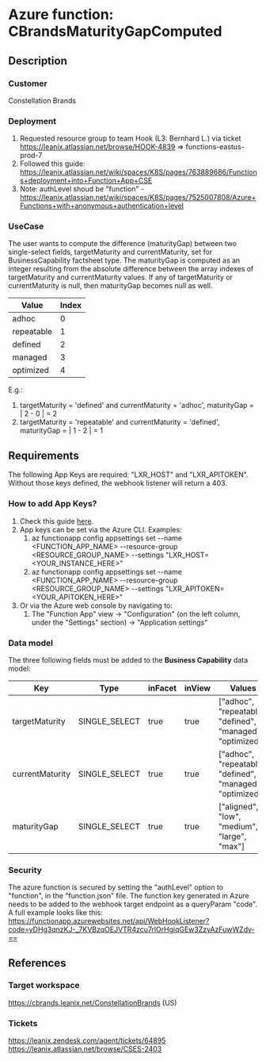 # Azure function: CBrandsMaturityGapComputed

## Description

### Customer

Constellation Brands

### Deployment

1. Requested resource group to team Hook (L3: Bernhard L.) via ticket https://leanix.atlassian.net/browse/HOOK-4839 => functions-eastus-prod-7
2. Followed this guide: https://leanix.atlassian.net/wiki/spaces/K8S/pages/763889686/Functions+deployment+into+Function+App+CSE
3. Note: authLevel shoud be "function" - https://leanix.atlassian.net/wiki/spaces/K8S/pages/7525007808/Azure+Functions+with+anonymous+authentication+level

### UseCase

The user wants to compute the difference (maturityGap) between two single-select fields,
targetMaturity and currentMaturity, set for BusinessCapability factsheet type. The maturityGap is computed as an integer resulting from the absolute difference between the array indexes of targetMaturity and currentMaturity values. If any of targetMaturity or currentMaturity is null, then maturityGap becomes null as well.

| Value      | Index |
| ---------- | ----- |
| adhoc      | 0     |
| repeatable | 1     |
| defined    | 2     |
| managed    | 3     |
| optimized  | 4     |

E.g.:

1. targetMaturity = 'defined' and currentMaturity = 'adhoc', maturityGap = | 2 - 0 | = 2
2. targetMaturity = 'repeatable' and currentMaturity = 'defined', maturityGap = | 1 - 2 | = 1

## Requirements

The following App Keys are required: "LXR_HOST" and "LXR_APITOKEN".
Without those keys defined, the webhook listener will return a 403.

### How to add App Keys?

1. Check this guide [here](https://learn.microsoft.com/en-us/cli/azure/functionapp/config/appsettings?view=azure-cli-latest#az-functionapp-config-appsettings-set).
2. App keys can be set via the Azure CLI. Examples:
   1. az functionapp config appsettings set --name <FUNCTION_APP_NAME> --resource-group <RESOURCE_GROUP_NAME> --settings "LXR_HOST=<YOUR_INSTANCE_HERE>"
   2. az functionapp config appsettings set --name <FUNCTION_APP_NAME> --resource-group <RESOURCE_GROUP_NAME> --settings "LXR_APITOKEN=<YOUR_APITOKEN_HERE>"
3. Or via the Azure web console by navigating to:
   1. The "Function App" view -> "Configuration" (on the left column, under the "Settings" section) -> "Application settings"

### Data model

The three following fields must be added to the **Business Capability** data model:

| Key             | Type          | inFacet | inView | Values                                                     |
| --------------- | ------------- | ------- | ------ | ---------------------------------------------------------- |
| targetMaturity  | SINGLE_SELECT | true    | true   | ["adhoc", "repeatable", "defined", "managed", "optimized"] |
| currentMaturity | SINGLE_SELECT | true    | true   | ["adhoc", "repeatable", "defined", "managed", "optimized"] |
| maturityGap     | SINGLE_SELECT | true    | true   | ["aligned", "low", "medium", "large", "max"]               |

### Security

The azure function is secured by setting the "authLevel" option to "function", in the "function.json" file.
The function key generated in Azure needs to be added to the webhook target endpoint as a queryParam "code".
A full example looks like this:
https://functionapp.azurewebsites.net/api/WebHookListener?code=yDHg3qnzKJ-_7KVBzqOEJVTR4zcu7rlOrHgiqGEw3ZzyAzFuwWZdv-==

## References

### Target workspace

https://cbrands.leanix.net/ConstellationBrands (US)

### Tickets

https://leanix.zendesk.com/agent/tickets/64895
https://leanix.atlassian.net/browse/CSES-2403
